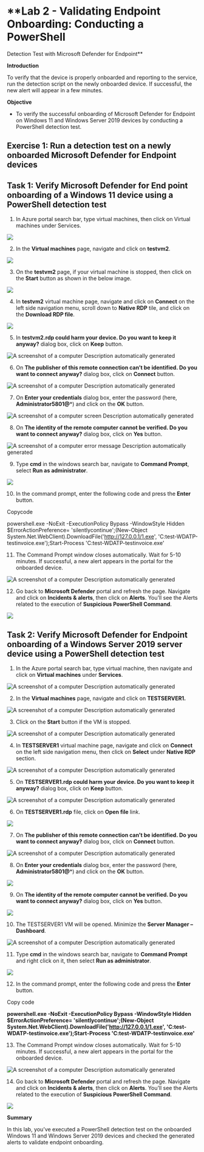 # **Lab 2 - Validating Endpoint Onboarding: Conducting a PowerShell
Detection Test with Microsoft Defender for Endpoint**

**Introduction**

To verify that the device is properly onboarded and reporting to the
service, run the detection script on the newly onboarded device. If
successful, the new alert will appear in a few minutes.

**Objective**

- To verify the successful onboarding of Microsoft Defender for Endpoint
  on Windows 11 and Windows Server 2019 devices by conducting a
  PowerShell detection test.

## Exercise 1: Run a detection test on a newly onboarded Microsoft Defender for Endpoint devices

## Task 1: Verify Microsoft Defender for End point onboarding of a Windows 11 device using a PowerShell detection test

1. In Azure portal search bar, type virtual machines, then click on
Virtual machines under Services.

![](./media/image1.png)

2. In the **Virtual machines** page, navigate and click on **testvm2**.

![](./media/image2.png)

3. On the **testvm2** page, if your virtual machine is stopped, then
click on the **Start** button as shown in the below image.

![](./media/image3.png)

4. In **testvm2** virtual machine page, navigate and click on
**Connect** on the left side navigation menu, scroll down to **Native
RDP** tile, and click on the **Download RDP file**.

![](./media/image4.png)

5. In **testvm2.rdp could harm your device. Do you want to keep it
anyway?** dialog box, click on **Keep** button.

![A screenshot of a computer Description automatically
generated](./media/image5.png)

6.  On **The publisher of this remote connection can’t be identified. Do
    you want to connect anyway?** dialog box, click on **Connect**
    button.

 ![A screenshot of a computer Description automatically
 generated](./media/image6.png)

7.  On **Enter your credentials** dialog box, enter the password (here,
    **Administrator5801@***) and click on the **OK** button.

![A screenshot of a computer screen Description automatically
generated](./media/image7.png)

8.  On **The identity of the remote computer cannot be verified. Do you
    want to connect anyway?** dialog box, click on **Yes** button.

![A screenshot of a computer error message Description automatically
generated](./media/image8.png)

9.  Type **cmd** in the windows search bar, navigate to **Command
    Prompt**, select **Run as administrator**.

![](./media/image9.png)

10. In the command prompt, enter the following code and press the
    **Enter** button.

Copycode

powershell.exe -NoExit -ExecutionPolicy Bypass -WindowStyle Hidden
$ErrorActionPreference= 'silentlycontinue';(New-Object
System.Net.WebClient).DownloadFile('http://127.0.0.1/1.exe',
'C:test-WDATP-testinvoice.exe');Start-Process
'C:test-WDATP-testinvoice.exe'

11. The Command Prompt window closes automatically. Wait for 5-10
    minutes. If successful, a new alert appears in the portal for the
    onboarded device.

![A screenshot of a computer Description automatically
generated](./media/image10.png)

12. Go back to **Microsoft Defender** portal and refresh the page.
    Navigate and click on **Incidents & alerts**, then click on
    **Alerts**. You’ll see the Alerts related to the execution of
    **Suspicious PowerShell Command**.

![](./media/image11.png)

## Task 2: Verify Microsoft Defender for Endpoint onboarding of a Windows Server 2019 server device using a PowerShell detection test

 1. In the Azure portal search bar, type virtual machine, then
 navigate and click on **Virtual machines** under **Services**.

 ![A screenshot of a computer Description automatically
 generated](./media/image12.png)

 2. In the **Virtual machines** page, navigate and click on
 **TESTSERVER1.**

![A screenshot of a computer Description automatically
generated](./media/image13.png)

3. Click on the **Start** button if the VM is stopped.

![A screenshot of a computer Description automatically
generated](./media/image14.png)

4. In **TESTSERVER1** virtual machine page, navigate and click on
**Connect** on the left side navigation menu, then click on **Select**
under **Native RDP** section.

![A screenshot of a computer Description automatically
generated](./media/image15.png)

5.  On **TESTSERVER1.rdp could harm your device. Do you want to keep it
    anyway?** dialog box, click on **Keep** button.

 ![A screenshot of a computer Description automatically
 generated](./media/image16.png)

6.  On **TESTSERVER1.rdp** file, click on **Open file** link.

 ![](./media/image17.png)

7.  On **The publisher of this remote connection can’t be identified. Do
    you want to connect anyway?** dialog box, click on **Connect**
    button.

 ![A screenshot of a computer Description automatically
 generated](./media/image18.png)

8.  On **Enter your credentials** dialog box, enter the password (here,
    **Administrator5801@***) and click on the **OK** button.

![](./media/image19.png)

9.  On **The identity of the remote computer cannot be verified. Do you
    want to connect anyway?** dialog box, click on **Yes** button.

![](./media/image20.png)

10. The TESTSERVER1 VM will be opened. Minimize the **Server Manager –
    Dashboard**.

![A screenshot of a computer Description automatically
generated](./media/image21.png)

11. Type **cmd** in the windows search bar, navigate to **Command
    Prompt** and right click on it, then select **Run as
    administrator**.

![](./media/image22.png)

12. In the command prompt, enter the following code and press the
    **Enter** button.

Copy code

**powershell.exe -NoExit -ExecutionPolicy Bypass -WindowStyle Hidden
$ErrorActionPreference= 'silentlycontinue';(New-Object
System.Net.WebClient).DownloadFile('http://127.0.0.1/1.exe',
'C:test-WDATP-testinvoice.exe');Start-Process
'C:test-WDATP-testinvoice.exe'**

13. The Command Prompt window closes automatically. Wait for 5-10
    minutes. If successful, a new alert appears in the portal for the
    onboarded device.

![A screenshot of a computer Description automatically
generated](./media/image23.png)

14. Go back to **Microsoft Defender** portal and refresh the page.
    Navigate and click on **Incidents & alerts**, then click on
    **Alerts**. You’ll see the Alerts related to the execution of
    **Suspicious PowerShell Command**.

![](./media/image24.png)

**Summary**

In this lab, you’ve executed a PowerShell detection test on the
onboarded Windows 11 and Windows Server 2019 devices and checked the
generated alerts to validate endpoint onboarding.
